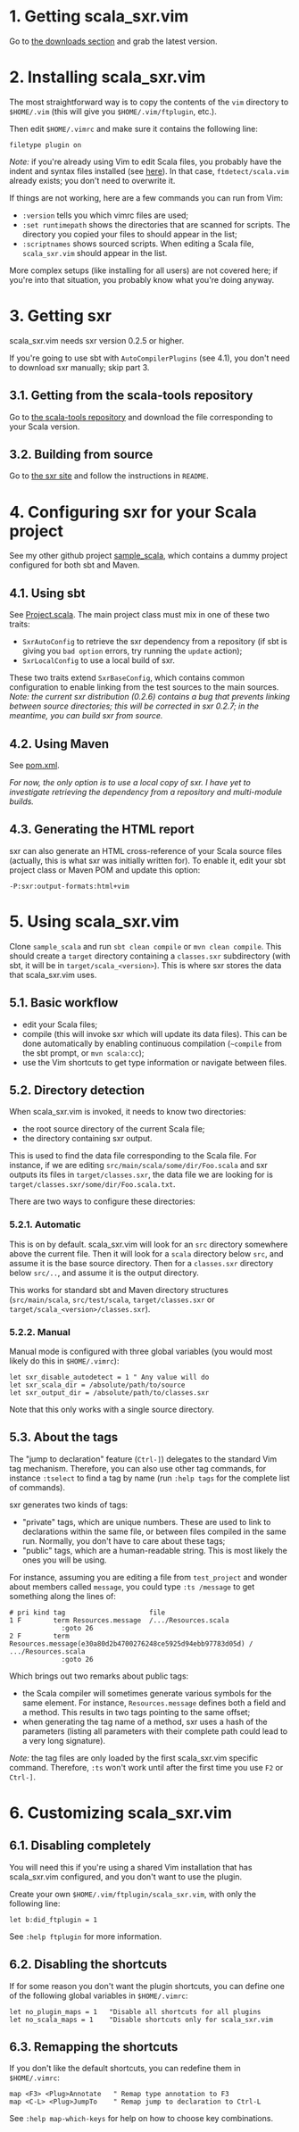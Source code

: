 # 1. Getting scala_sxr.vim

Go to [the downloads section](http://github.com/olim7t/scala_sxr_vim/downloads) and grab the latest version.

# 2. Installing scala_sxr.vim

The most straightforward way is to copy the contents of the `vim` directory to `$HOME/.vim` (this will give you `$HOME/.vim/ftplugin`, etc.).

Then edit `$HOME/.vimrc` and make sure it contains the following line:

	filetype plugin on

_Note:_ if you're already using Vim to edit Scala files, you probably have the indent and syntax files installed (see [here](http://www.scala-lang.org/node/91#tool_support)). In that case, `ftdetect/scala.vim` already exists; you don't need to overwrite it.

If things are not working, here are a few commands you can run from Vim:

* `:version` tells you which vimrc files are used;
* `:set runtimepath` shows the directories that are scanned for scripts. The directory you copied your files to should appear in the list;
* `:scriptnames` shows sourced scripts. When editing a Scala file, `scala_sxr.vim` should appear in the list.

More complex setups (like installing for all users) are not covered here; if you're into that situation, you probably know what you're doing anyway.

# 3. Getting sxr

scala_sxr.vim needs sxr version 0.2.5 or higher.

If you're going to use sbt with `AutoCompilerPlugins` (see 4.1), you don't need to download sxr manually; skip part 3.

## 3.1. Getting from the scala-tools repository

Go to [the scala-tools repository](http://scala-tools.org/repo-releases/org/scala-tools/sxr) and download the file corresponding to your Scala version.

## 3.2. Building from source

Go to [the sxr site](http://github.com/harrah/browse) and follow the instructions in `README`.


# 4. Configuring sxr for your Scala project

See my other github project [sample_scala](http://github.com/olim7t/sample_scala), which contains a dummy project configured for both sbt and Maven.

## 4.1. Using sbt

See [Project.scala](http://github.com/olim7t/sample_scala/blob/master/project/build/Project.scala). The main project class must mix in one of these two traits:

* `SxrAutoConfig` to retrieve the sxr dependency from a repository (if sbt is giving you `bad option` errors, try running the `update` action);
* `SxrLocalConfig` to use a local build of sxr.

These two traits extend `SxrBaseConfig`, which contains common configuration to enable linking from the test sources to the main sources. _Note: the current sxr distribution (0.2.6) contains a bug that prevents linking between source directories; this will be corrected in sxr 0.2.7; in the meantime, you can build sxr from source._

## 4.2. Using Maven

See [pom.xml](http://github.com/olim7t/sample_scala/blob/master/pom.xml).

_For now, the only option is to use a local copy of sxr. I have yet to investigate retrieving the dependency from a repository and multi-module builds._

## 4.3. Generating the HTML report

sxr can also generate an HTML cross-reference of your Scala source files (actually, this is what sxr was initially written for). To enable it, edit your sbt project class or Maven POM and update this option:

	-P:sxr:output-formats:html+vim

# 5. Using scala_sxr.vim

Clone `sample_scala` and run `sbt clean compile` or `mvn clean compile`. This should create a `target` directory containing a `classes.sxr` subdirectory (with sbt, it will be in `target/scala_<version>`). This is where sxr stores the data that scala_sxr.vim uses.

## 5.1. Basic workflow

* edit your Scala files;
* compile (this will invoke sxr which will update its data files). This can be done automatically by enabling continuous compilation (`~compile` from the sbt prompt, or `mvn scala:cc`);
* use the Vim shortcuts to get type information or navigate between files.

## 5.2. Directory detection

When scala_sxr.vim is invoked, it needs to know two directories:

* the root source directory of the current Scala file;
* the directory containing sxr output.

This is used to find the data file corresponding to the Scala file. For instance, if we are editing `src/main/scala/some/dir/Foo.scala` and sxr outputs its files in `target/classes.sxr`, the data file we are looking for is `target/classes.sxr/some/dir/Foo.scala.txt`.

There are two ways to configure these directories:

### 5.2.1. Automatic

This is on by default. scala_sxr.vim will look for an `src` directory somewhere above the current file. Then it will look for a `scala` directory below `src`, and assume it is the base source directory. Then for a `classes.sxr` directory below `src/..`, and assume it is the output directory.

This works for standard sbt and Maven directory structures (`src/main/scala`, `src/test/scala`, `target/classes.sxr` or `target/scala_<version>/classes.sxr`). 

### 5.2.2. Manual

Manual mode is configured with three global variables (you would most likely do
this in `$HOME/.vimrc`):

	let sxr_disable_autodetect = 1 " Any value will do
	let sxr_scala_dir = /absolute/path/to/source
	let sxr_output_dir = /absolute/path/to/classes.sxr

Note that this only works with a single source directory.

## 5.3. About the tags

The "jump to declaration" feature (`Ctrl-]`) delegates to the standard Vim tag mechanism. Therefore, you can also use other tag commands, for instance `:tselect` to find a tag by name (run `:help tags` for the complete list of commands).

sxr generates two kinds of tags:

* "private" tags, which are unique numbers. These are used to link to declarations within the same file, or between files compiled in the same run. Normally, you don't have to care about these tags;
* "public" tags, which are a human-readable string. This is most likely the ones you will be using.

For instance, assuming you are editing a file from `test_project` and wonder about members called `message`, you could type `:ts /message` to get something along the lines of:

	# pri kind tag                     file
	1 F        term Resources.message  /.../Resources.scala
	             :goto 26
	2 F        term Resources.message(e30a80d2b4700276248ce5925d94ebb97783d05d) / .../Resources.scala
	             :goto 26

Which brings out two remarks about public tags:

* the Scala compiler will sometimes generate various symbols for the same element. For instance, `Resources.message` defines both a field and a method. This results in two tags pointing to the same offset;
* when generating the tag name of a method, sxr uses a hash of the parameters (listing all parameters with their complete path could lead to a very long signature).

_Note:_ the tag files are only loaded by the first scala_sxr.vim specific command. Therefore, `:ts` won't work until after the first time you use `F2` or `Ctrl-]`.

# 6. Customizing scala_sxr.vim

## 6.1. Disabling completely

You will need this if you're using a shared Vim installation that has scala_sxr.vim configured, and you don't want to use the plugin.

Create your own `$HOME/.vim/ftplugin/scala_sxr.vim`, with only the following line:

	let b:did_ftplugin = 1

See `:help ftplugin` for more information.

## 6.2. Disabling the shortcuts

If for some reason you don't want the plugin shortcuts, you can define one of the following global variables in `$HOME/.vimrc`:

	let no_plugin_maps = 1   "Disable all shortcuts for all plugins
	let no_scala_maps = 1    "Disable shortcuts only for scala_sxr.vim

## 6.3. Remapping the shortcuts

If you don't like the default shortcuts, you can redefine them in `$HOME/.vimrc`:

	map <F3> <Plug>Annotate   " Remap type annotation to F3
	map <C-L> <Plug>JumpTo    " Remap jump to declaration to Ctrl-L

See `:help map-which-keys` for help on how to choose key combinations.
